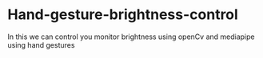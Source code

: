 # Hand-gesture-brightness-control
In this we can control you monitor brightness using openCv and mediapipe using hand gestures
